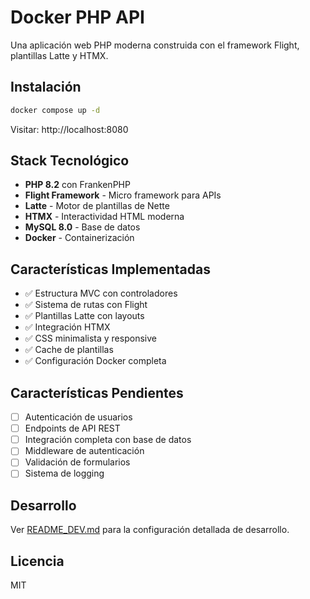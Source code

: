 # Docker PHP API

Una aplicación web PHP moderna construida con el framework Flight, plantillas Latte y HTMX.

## Instalación

```bash
docker compose up -d
```

Visitar: http://localhost:8080

## Stack Tecnológico

- **PHP 8.2** con FrankenPHP
- **Flight Framework** - Micro framework para APIs
- **Latte** - Motor de plantillas de Nette
- **HTMX** - Interactividad HTML moderna
- **MySQL 8.0** - Base de datos
- **Docker** - Containerización

## Características Implementadas

- ✅ Estructura MVC con controladores
- ✅ Sistema de rutas con Flight
- ✅ Plantillas Latte con layouts
- ✅ Integración HTMX
- ✅ CSS minimalista y responsive
- ✅ Cache de plantillas
- ✅ Configuración Docker completa

## Características Pendientes

- [ ] Autenticación de usuarios
- [ ] Endpoints de API REST
- [ ] Integración completa con base de datos
- [ ] Middleware de autenticación
- [ ] Validación de formularios
- [ ] Sistema de logging

## Desarrollo

Ver [README_DEV.md](README_DEV.md) para la configuración detallada de desarrollo.

## Licencia

MIT